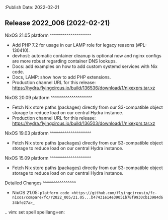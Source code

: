:Publish Date: 2022-02-21

Release 2022_006 (2022-02-21)
-----------------------------

NixOS 21.05 platform
^^^^^^^^^^^^^^^^^^^^

* Add PHP 7.2 for usage in our LAMP role for legacy reasons (#PL-130410).
* devhost: automatic container cleanup is optional now and nginx configs are
  more robust regarding container DNS lookups.
* Docs: add examples on how to add custom systemd services with Nix code.
* Docs, LAMP: show how to add PHP extensions.
* Production channel URL for this release: https://hydra.flyingcircus.io/build/136536/download/1/nixexprs.tar.xz


NixOS 20.09 platform
^^^^^^^^^^^^^^^^^^^^

* Fetch Nix store paths (packages) directly from our S3-compatible object
  storage to reduce load on our central Hydra instance.
* Production channel URL for this release: https://hydra.flyingcircus.io/build/136503/download/1/nixexprs.tar.xz

NixOS 19.03 platform
^^^^^^^^^^^^^^^^^^^^

* Fetch Nix store paths (packages) directly from our S3-compatible object
  storage to reduce load on our central Hydra instance.


NixOS 15.09 platform
^^^^^^^^^^^^^^^^^^^^

* Fetch Nix store paths (packages) directly from our S3-compatible object
  storage to reduce load on our central Hydra instance.


Detailed Changes
^^^^^^^^^^^^^^^^

* NixOS 21.05: `platform code <https://github.com/flyingcircusio/fc-nixos/compare/fc/r2022_005/21.05...b47431e14e39051b78f9930cb13984d634bfe27a>`_


.. vim: set spell spelllang=en:
